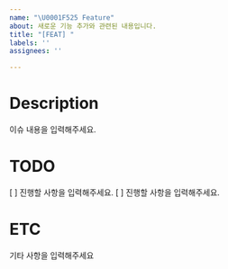 ```yaml
---
name: "\U0001F525 Feature"
about: 새로운 기능 추가와 관련된 내용입니다.
title: "[FEAT] "
labels: ''
assignees: ''

---
```


# Description

이슈 내용을 입력해주세요.
  

# TODO
[ ] 진행할 사항을 입력해주세요.
[ ] 진행할 사항을 입력해주세요.

  
# ETC
기타 사항을 입력해주세요
